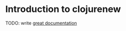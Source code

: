 # Introduction to clojurenew

TODO: write [great documentation](http://jacobian.org/writing/what-to-write/)
